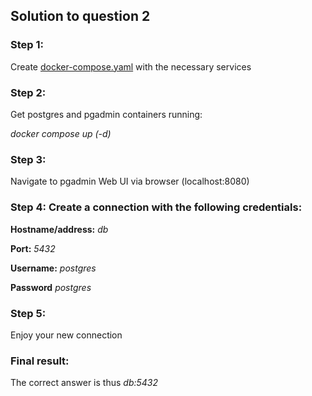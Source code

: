 ## Solution to question 2

### Step 1:
Create [docker-compose.yaml](docker-compose.yaml) with the necessary services

### Step 2: 
Get postgres and pgadmin containers running:

_docker compose up (-d)_

### Step 3: 
Navigate to pgadmin Web UI via browser (localhost:8080)

### Step 4: Create a connection with the following credentials:
__Hostname/address:__ _db_

__Port:__ _5432_

__Username:__ _postgres_

__Password__ _postgres_

### Step 5: 
Enjoy your new connection

### Final result:
The correct answer is thus _db:5432_